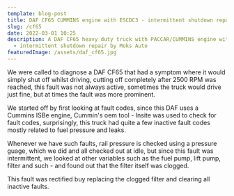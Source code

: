 ```yaml
---
template: blog-post
title: DAF CF65 CUMMINS engine with ESCDC3 - intermittent shutdown repair
slug: /cf65
date: 2022-03-01 10:25
description: A DAF CF65 heavy duty truck with PACCAR/CUMMINS engine with ESCDC3
  - intermittent shutdown repair by Moks Auto
featuredImage: /assets/daf_cf65.jpg
---
```

We were called to diagnose a DAF CF65 that had a symptom where it would simply shut off whilst driving, cutting off completely after 2500 RPM was reached, this fault was not always active, sometimes the truck would drive just fine, but at times the fault was more prominent.

We started off by first looking at fault codes, since this DAF uses a Cummins ISBe engine, Cummin's oem tool - Insite was used to check for fault codes, surprisingly, this truck had quite a few inactive fault codes mostly related to fuel pressure and leaks.

Whenever we have such faults, rail pressure is checked using a pressure guage, which we did and all checked out at idle, but since this fault was intermittent, we looked at other variables such as the fuel pump, lift pump, filter and such - and found out that the filter itself was clogged.

This fault was rectified buy replacing the clogged filter and clearing all inactive faults.